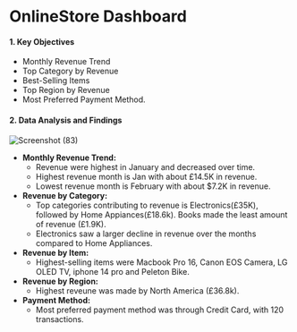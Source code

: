 # OnlineStore Dashboard

#### 1. Key Objectives
- Monthly Revenue Trend
- Top Category by Revenue
- Best-Selling Items
- Top Region by Revenue
- Most Preferred Payment Method.

#### 2. Data Analysis and Findings
![Screenshot (83)](https://github.com/user-attachments/assets/a33a3773-be8a-412d-986b-d9ec300ed552)

- **Monthly Revenue Trend:**
  - Revenue were highest in January and decreased over time.
  - Highest revenue month is Jan with about £14.5K in revenue.
  - Lowest revenue month is February with about $7.2K in revenue.
- **Revenue by Category:**
  - Top categories contributing to revenue is Electronics(£35K), followed by Home Appiances(£18.6k). Books made the least amount of revenue (£1.9K).
  - Electronics saw a larger decline in revenue over the months compared to Home Appliances.
- **Revenue by Item:**
  - Highest-selling items were Macbook Pro 16, Canon EOS Camera, LG OLED TV, iphone 14 pro and Peleton Bike.
- **Revenue by Region:**
  - Highest reveune was made by North America (£36.8k).
- **Payment Method:**
  - Most preferred payment method was through Credit Card, with 120 transactions.

 

